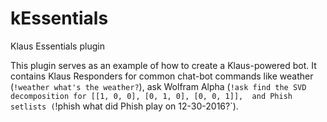 # kEssentials
Klaus Essentials plugin

This plugin serves as an example of how to create a Klaus-powered bot. It contains Klaus Responders for common chat-bot commands
like weather (`!weather what's the weather?`), ask Wolfram Alpha (`!ask find the SVD decomposition for [[1, 0, 0], [0, 1, 0], [0, 0, 1]], 
and Phish setlists (`!phish what did Phish play on 12-30-2016?`). 
